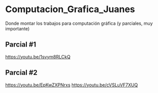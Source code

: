 # Computacion_Grafica_Juanes
Donde montar los trabajos para computación gráfica (y parciales, muy importante)

## Parcial #1
https://youtu.be/1svym8RLCkQ

## Parcial #2
https://youtu.be/EpKwZXPNrxs
https://youtu.be/cVSLuVF7XUQ
